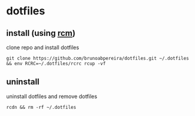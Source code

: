 # dotfiles

## install (using [rcm](https://github.com/thoughtbot/rcm))
clone repo and install dotfiles
```
git clone https://github.com/brunoabpereira/dotfiles.git ~/.dotfiles && env RCRC=~/.dotfiles/rcrc rcup -vf
```

## uninstall
uninstall dotfiles and remove dotfiles
```
rcdn && rm -rf ~/.dotfiles
```

